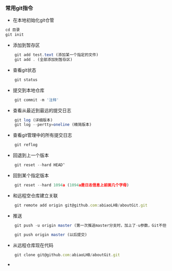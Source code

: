 ### 常用git指令
- 在本地初始化git仓管
```js
cd 目录
git init
```
- 添加到暂存区     
```js 
    git add test.text (添加某一个指定的文件)
    git add . (全部添加到暂存区)
```

- 查看git状态
```js    
    git status  
```

- 提交到本地仓库
```js
    git commit -m '注释' 
```


- 查看从最近到最远的提交日志
```js
    git log (详细版本)
    git log --pertty=oneline (精简版本)
```

- 查看git管理中的所有提交日志
```js
    git reflog
```

- 回退到上一个版本
```js
    git reset --hard HEAD^
```
- 回到某个指定版本
```js
    git reset --hard 1094a (1094a是日志信息上前面几个字母)
```

- 和远程空仓库建立关联
```js
    git remote add origin git@github.com:abiaoLHB/aboutGit.git

```

- 推送
```js
    git push -u origin master (第一次推送master分支时，加上了-u参数，Git不但会把本地的master分支内容推送的远程新的master分支，还会把本地的master分支和远程的master分支关联起来，在以后的推送或者拉取时就可以简化命令)

    git push origin master (以后提交)
```








- 从远程仓库现在代码   
```js
    git clone git@github.com:abiaoLHB/aboutGit.git
```

- 